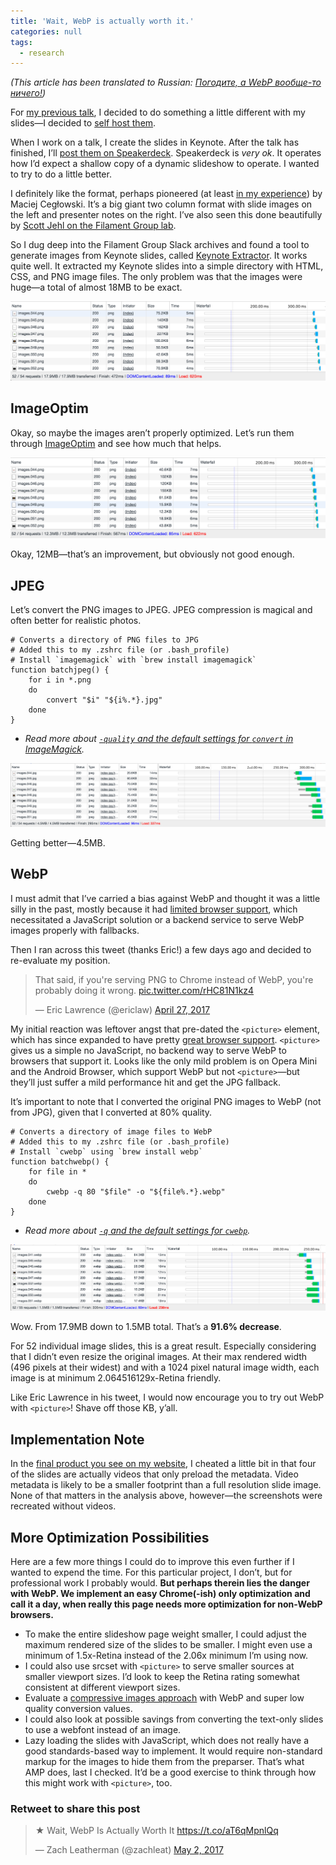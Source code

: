 ```yaml
---
title: 'Wait, WebP is actually worth it.'
categories: null
tags:
  - research
---
```


_(This article has been translated to Russian: [Погодите, а WebP вообще-то ничего!](https://medium.com/web-standards/webp-worth-it-fc08e230f46e))_

For [my previous talk](/web/1m-cups-omaha/), I decided to do something a little different with my slides—I decided to [self host them](https://twitter.com/zachleat/status/815608036651896833).

When I work on a talk, I create the slides in Keynote. After the talk has finished, I’ll [post them on Speakerdeck](https://speakerdeck.com/zachleat). Speakerdeck is *very ok*. It operates how I’d expect a shallow copy of a dynamic slideshow to operate. I wanted to try to do a little better.

I definitely like the format, perhaps pioneered (at least [in my experience](http://idlewords.com/talks/website_obesity.htm)) by Maciej Cegłowski. It’s a big giant two column format with slide images on the left and presenter notes on the right. I’ve also seen this done beautifully by [Scott Jehl on the Filament Group lab](https://www.filamentgroup.com/lab/delivering-responsibly.html).

So I dug deep into the Filament Group Slack archives and found a tool to generate images from Keynote slides, called [Keynote Extractor](https://keynote-extractor.com/). It works quite well. It extracted my Keynote slides into a simple directory with HTML, CSS, and PNG image files. The only problem was that the images were huge—a total of almost 18MB to be exact.

<picture>
  <source type="image/webp" srcset="/web/img/posts/webp/0-original.webp">
  <img src="/web/img/posts/webp/0-original.png" alt="Devtools Screenshot showing 18MB download" class="primary">
</picture>

## ImageOptim

Okay, so maybe the images aren’t properly optimized. Let’s run them through [ImageOptim](https://imageoptim.com/) and see how much that helps.

<picture>
  <source type="image/webp" srcset="/web/img/posts/webp/1-imageoptim.webp">
  <img src="/web/img/posts/webp/1-imageoptim.png" alt="Devtools Screenshot showing 12MB download" class="primary">
</picture>

Okay, 12MB—that’s an improvement, but obviously not good enough.

## JPEG

Let’s convert the PNG images to JPEG. JPEG compression is magical and often better for realistic photos.

```
# Converts a directory of PNG files to JPG
# Added this to my .zshrc file (or .bash_profile)
# Install `imagemagick` with `brew install imagemagick`
function batchjpeg() {
	for i in *.png
	do
		convert "$i" "${i%.*}.jpg"
	done
}
```

* _Read more about [`-quality` and the default settings for `convert` in ImageMagick](http://www.imagemagick.org/script/command-line-options.php#quality)._

<picture>
  <source type="image/webp" srcset="/web/img/posts/webp/2-jpg.webp">
  <img src="/web/img/posts/webp/2-jpg.png" alt="Devtools Screenshot showing 4.5MB download" class="primary">
</picture>

Getting better—4.5MB.

## WebP

I must admit that I’ve carried a bias against WebP and thought it was a little silly in the past, mostly because it had [limited browser support](http://caniuse.com/#feat=webp), which necessitated a JavaScript solution or a backend service to serve WebP images properly with fallbacks.

Then I ran across this tweet (thanks Eric!) a few days ago and decided to re-evaluate my position.

<blockquote class="twitter-tweet" data-conversation="none" data-cards="hidden" data-lang="en"><p lang="en" dir="ltr">That said, if you&#39;re serving PNG to Chrome instead of WebP, you&#39;re probably doing it wrong. <a href="https://t.co/rHC81N1kz4">pic.twitter.com/rHC81N1kz4</a></p>&mdash; Eric Lawrence (@ericlaw) <a href="https://twitter.com/ericlaw/status/857645459589873664">April 27, 2017</a></blockquote>

My initial reaction was leftover angst that pre-dated the `<picture>` element, which has since expanded to have pretty [great browser support](http://caniuse.com/#feat=picture). `<picture>` gives us a simple no JavaScript, no backend way to serve WebP to browsers that support it. Looks like the only mild problem is on Opera Mini and the Android Browser, which support WebP but not `<picture>`—but they’ll just suffer a mild performance hit and get the JPG fallback.

It’s important to note that I converted the original PNG images to WebP (not from JPG), given that I converted at 80% quality.

```
# Converts a directory of image files to WebP
# Added this to my .zshrc file (or .bash_profile)
# Install `cwebp` using `brew install webp`
function batchwebp() {
	for file in *
	do
		cwebp -q 80 "$file" -o "${file%.*}.webp"
	done
}
```

* _Read more about [`-q` and the default settings for `cwebp`](https://developers.google.com/speed/webp/docs/cwebp)._

<picture>
  <source type="image/webp" srcset="/web/img/posts/webp/3-webp.webp">
  <img src="/web/img/posts/webp/3-webp.png" alt="Devtools Screenshot showing 1.5MB download" class="primary">
</picture>

Wow. From 17.9MB down to 1.5MB total. That’s a **91.6% decrease**.

For 52 individual image slides, this is a great result. Especially considering that I didn’t even resize the original images. At their max rendered width (496 pixels at their widest) and with a 1024 pixel natural image width, each image is at minimum 2.064516129x-Retina friendly.

Like Eric Lawrence in his tweet, I would now encourage you to try out WebP with `<picture>`! Shave off those KB, y’all.

## Implementation Note

In the [final product you see on my website](/web/1m-cups-omaha/), I cheated a little bit in that four of the slides are actually videos that only preload the metadata. Video metadata is likely to be a smaller footprint than a full resolution slide image. None of that matters in the analysis above, however—the screenshots were recreated without videos.

## More Optimization Possibilities

Here are a few more things I could do to improve this even further if I wanted to expend the time. For this particular project, I don’t, but for professional work I probably would. **But perhaps therein lies the danger with WebP. We implement an easy Chrome(-ish) only optimization and call it a day, when really this page needs more optimization for non-WebP browsers.**

* To make the entire slideshow page weight smaller, I could adjust the maximum rendered size of the slides to be smaller. I might even use a minimum of 1.5x-Retina instead of the 2.06x minimum I’m using now.
* I could also use srcset with `<picture>` to serve smaller sources at smaller viewport sizes. I’d look to keep the Retina rating somewhat consistent at different viewport sizes.
* Evaluate a [compressive images approach](https://www.filamentgroup.com/lab/compressive-images.html) with WebP and super low quality conversion values.
* I could also look at possible savings from converting the text-only slides to use a webfont instead of an image.
* Lazy loading the slides with JavaScript, which does not really have a good standards-based way to implement. It would require non-standard markup for the images to hide them from the preparser. That’s what AMP does, last I checked. It’d be a good exercise to think through how this might work with `<picture>`, too.

<div class="retweettoshare">
	<h3 class="retweettoshare_title">Retweet to share this post</h3>
	<div class="retweettoshare_widget">
		<blockquote class="twitter-tweet" data-lang="en"><p lang="en" dir="ltr">★ Wait, WebP Is Actually Worth It <a href="https://t.co/aT6qMpnlQq">https://t.co/aT6qMpnlQq</a></p>&mdash; Zach Leatherman (@zachleat) <a href="https://twitter.com/zachleat/status/859426013998190592">May 2, 2017</a></blockquote>
	</div>
</div>
